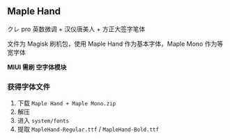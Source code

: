 ## Maple Hand

クレ pro 英数微调 + 汉仪唐美人 + 方正大签字笔体

文件为 Magisk 刷机包，使用 Maple Hand 作为基本字体，Maple Mono 作为等宽字体

**MIUI 需刷 空字体模块**

### 获得字体文件

1. 下载 `Maple Hand + Maple Mono.zip`
2. 解压
3. 进入 `system/fonts`
4. 提取 `MapleHand-Regular.ttf` / `MapleHand-Bold.ttf`